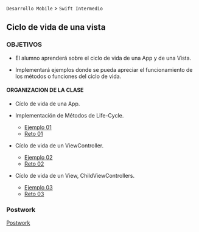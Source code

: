 

`Desarrollo Mobile` > `Swift Intermedio` 

## Ciclo de vida de una vista

### OBJETIVOS 

- El alumno aprenderá sobre el ciclo de vida de una App y de una Vista. 

- Implementará ejemplos donde se pueda apreciar el funcionamiento de los métodos o funciones del ciclo de vida.


#### ORGANIZACION DE LA CLASE 

- Cíclo de vida de una App.
- Implementación de Métodos de Life-Cycle.

	- [Ejemplo 01](Ejemplo-01)
	- [Reto 01](Reto-01)

- Cíclo de vida de un ViewController.

	- [Ejemplo 02](Ejemplo-02)
	- [Reto 02](Reto-02)

- Cíclo de vida de un View, ChildViewControllers.

	- [Ejemplo 03](Ejemplo-03)
	- [Reto 03](Reto-03)

### Postwork

[Postwork](Postwork)